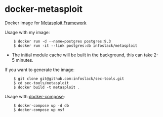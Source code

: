 docker-metasploit
==================

Docker image for [Metasploit Framework](http://www.metasploit.com/)

Usage with my image:

		$ docker run -d --name=postgres postgres:9.3
		$ docker run -it --link postgres:db infoslack/metasploit

* The initial module cache will be built in the background, this can take 2-5 minutes.

If you want to generate the image:

		$ git clone git@github.com:infoslack/sec-tools.git
		$ cd sec-tools/metasploit
		$ docker build -t metasploit .

Usage with [docker-compose](https://docs.docker.com/compose/):

		$ docker-compose up -d db
		$ docker-compose up msf
